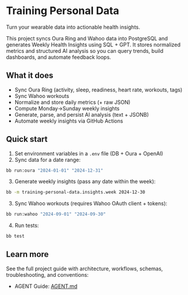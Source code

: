 # Training Personal Data

Turn your wearable data into actionable health insights.

This project syncs Oura Ring and Wahoo data into PostgreSQL and generates Weekly Health Insights using SQL + GPT. It stores normalized metrics and structured AI analysis so you can query trends, build dashboards, and automate feedback loops.

## What it does

- Sync Oura Ring (activity, sleep, readiness, heart rate, workouts, tags)
- Sync Wahoo workouts
- Normalize and store daily metrics (+ raw JSON)
- Compute Monday→Sunday weekly insights
- Generate, parse, and persist AI analysis (text + JSONB)
- Automate weekly insights via GitHub Actions

## Quick start

1) Set environment variables in a `.env` file (DB + Oura + OpenAI)
2) Sync data for a date range:

```bash
bb run:oura "2024-01-01" "2024-12-31"
```

3) Generate weekly insights (pass any date within the week):

```bash
bb -m training-personal-data.insights.week 2024-12-30
```

3) Sync Wahoo workouts (requires Wahoo OAuth client + tokens):

```bash
bb run:wahoo "2024-09-01" "2024-09-30"
```

4) Run tests:

```bash
bb test
```

## Learn more

See the full project guide with architecture, workflows, schemas, troubleshooting, and conventions:

- AGENT Guide: [AGENT.md](./AGENT.md)
